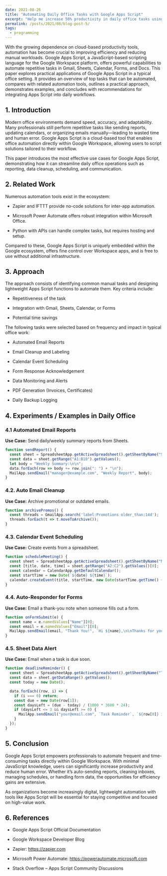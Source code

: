 ```yaml
---
date: 2021-08-26
title: "Automating Daily Office Tasks with Google Apps Script"
excerpt: "Help me increase 50% productivity in daily office tasks using Google Apps Script—Google Workspace’s built-in scripting tool, including sending 500 customized emails, sending email reports, exporting PDF, managing calendar events, building HTML web..."
permalink: /posts/2021/08/blog-post-5/
tags:
  - programming
---
```



With the growing dependence on cloud-based productivity tools, automation has become crucial to improving efficiency and reducing manual workloads. Google Apps Script, a JavaScript-based scripting language for the Google Workspace platform, offers powerful capabilities to automate repetitive tasks in Gmail, Sheets, Calendar, Forms, and Docs. This paper explores practical applications of Google Apps Script in a typical office setting. It provides an overview of top tasks that can be automated, compares with related automation tools, outlines a practical approach, demonstrates examples, and concludes with recommendations for integrating Apps Script into daily workflows.
## 1. Introduction
Modern office environments demand speed, accuracy, and adaptability. Many professionals still perform repetitive tasks like sending reports, updating calendars, or organizing emails manually—leading to wasted time and human error. Google Apps Script is a cloud-based tool that enables office automation directly within Google Workspace, allowing users to script solutions tailored to their workflow.

This paper introduces the most effective use cases for Google Apps Script, demonstrating how it can streamline daily office operations such as reporting, data cleanup, scheduling, and communication.


## 2. Related Work
Numerous automation tools exist in the ecosystem:

- Zapier and IFTTT provide no-code solutions for inter-app automation.

- Microsoft Power Automate offers robust integration within Microsoft Office.

- Python with APIs can handle complex tasks, but requires hosting and setup.

Compared to these, Google Apps Script is uniquely embedded within the Google ecosystem, offers fine control over Workspace apps, and is free to use without additional infrastructure.


## 3. Approach

The approach consists of identifying common manual tasks and designing lightweight Apps Script functions to automate them. Key criteria include:

- Repetitiveness of the task

- Integration with Gmail, Sheets, Calendar, or Forms

- Potential time savings

The following tasks were selected based on frequency and impact in typical office work:

- Automated Email Reports

- Email Cleanup and Labeling

- Calendar Event Scheduling

- Form Response Acknowledgement

- Data Monitoring and Alerts

- PDF Generation (Invoices, Certificates)

- Daily Backup Logging

## 4. Experiments / Examples in Daily Office

### 4.1 Automated Email Reports

**Use Case:** Send daily/weekly summary reports from Sheets.

```javascript
function sendReport() {
  const sheet = SpreadsheetApp.getActiveSpreadsheet().getSheetByName("Summary");
  const data = sheet.getRange("A1:B10").getValues();
  let body = "Weekly Summary:\n\n";
  data.forEach(row => body += row.join(": ") + "\n");
  MailApp.sendEmail("manager@example.com", "Weekly Report", body);
}
```

### 4.2. Auto Email Cleanup

**Use Case:** Archive promotional or outdated emails.

```javascript
function archivePromos() {
  const threads = GmailApp.search('label:Promotions older_than:14d');
  threads.forEach(t => t.moveToArchive());
}
```

### 4.3. Calendar Event Scheduling

**Use Case:** Create events from a spreadsheet.

```javascript
function scheduleMeeting() {
  const sheet = SpreadsheetApp.getActiveSpreadsheet().getSheetByName("Meetings");
  const [title, date, time] = sheet.getRange("A2:C2").getValues()[0];
  const calendar = CalendarApp.getDefaultCalendar();
  const startTime = new Date(`${date} ${time}`);
  calendar.createEvent(title, startTime, new Date(startTime.getTime() + 60 * 60 * 1000));
}
```

### 4.4. Auto-Responder for Forms

**Use Case:** Email a thank-you note when someone fills out a form.

```javascript
function onFormSubmit(e) {
  const name = e.namedValues["Name"][0];
  const email = e.namedValues["Email"][0];
  MailApp.sendEmail(email, "Thank You!", `Hi ${name},\n\nThanks for your submission!`);
}
```

### 4.5. Sheet Data Alert

**Use Case:** Email when a task is due soon.

```javascript
function deadlineReminder() {
  const sheet = SpreadsheetApp.getActiveSpreadsheet().getSheetByName("Tasks");
  const data = sheet.getDataRange().getValues();
  const today = new Date();

  data.forEach((row, i) => {
    if (i === 0) return;
    const due = new Date(row[1]);
    const daysLeft = (due - today) / (1000 * 3600 * 24);
    if (daysLeft <= 3 && daysLeft >= 0) {
      MailApp.sendEmail("your@email.com", `Task Reminder`, `${row[0]} is due in ${Math.ceil(daysLeft)} days.`);
    }
  });
}
```

## 5. Conclusion

Google Apps Script empowers professionals to automate frequent and time-consuming tasks directly within Google Workspace. With minimal JavaScript knowledge, users can significantly increase productivity and reduce human error. Whether it’s auto-sending reports, cleaning inboxes, managing schedules, or handling form data, the opportunities for efficiency gains are extensive.

As organizations become increasingly digital, lightweight automation with tools like Apps Script will be essential for staying competitive and focused on high-value work.

## 6. References
- Google Apps Script Official Documentation

- Google Workspace Developer Blog

- Zapier: https://zapier.com

- Microsoft Power Automate: https://powerautomate.microsoft.com

- Stack Overflow – Apps Script Community Discussions
